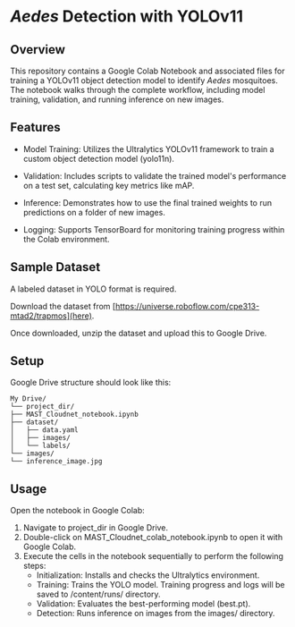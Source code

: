 # *Aedes* Detection with YOLOv11

## Overview
This repository contains a Google Colab Notebook and associated files for training a YOLOv11 object detection model to identify *Aedes* mosquitoes. The notebook walks through the complete workflow, including model training, validation, and running inference on new images.

## Features
 - Model Training: Utilizes the Ultralytics YOLOv11 framework to train a custom object detection model (yolo11n).

 - Validation: Includes scripts to validate the trained model's performance on a test set, calculating key metrics like mAP.

 - Inference: Demonstrates how to use the final trained weights to run predictions on a folder of new images.

 - Logging: Supports TensorBoard for monitoring training progress within the Colab environment.

## Sample Dataset

A labeled dataset in YOLO format is required.

Download the dataset from [https://universe.roboflow.com/cpe313-mtad2/trapmos](here).

Once downloaded, unzip the dataset and upload this to Google Drive.

## Setup

Google Drive structure should look like this:

```
My Drive/
└── project_dir/
├── MAST_Cloudnet_notebook.ipynb
├── dataset/
│   ├── data.yaml
│   ├── images/
│   └── labels/
└── images/
└── inference_image.jpg
```
## Usage
Open the notebook in Google Colab:
1. Navigate to project_dir in Google Drive.
2. Double-click on MAST_Cloudnet_colab_notebook.ipynb to open it with Google Colab.
3. Execute the cells in the notebook sequentially to perform the following steps:
    - Initialization: Installs and checks the Ultralytics environment.
    - Training: Trains the YOLO model. Training progress and logs will be saved to /content/runs/ directory.
    - Validation: Evaluates the best-performing model (best.pt).
    - Detection: Runs inference on images from the images/ directory.


